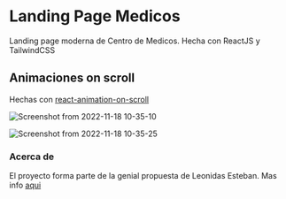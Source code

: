 # Landing Page Medicos
Landing page moderna de Centro de Medicos. Hecha con ReactJS y TailwindCSS

## Animaciones on scroll 
Hechas con [react-animation-on-scroll](https://www.npmjs.com/package/react-animate-on-scroll)

![Screenshot from 2022-11-18 10-35-10](https://user-images.githubusercontent.com/63487663/202742145-c0330395-2214-4a26-a5d5-64ba1b0cc5ca.png)

![Screenshot from 2022-11-18 10-35-25](https://user-images.githubusercontent.com/63487663/202742205-e80a0c9b-9f6a-4c0d-bc54-8104494a239c.png)

### Acerca de
El proyecto forma parte de la genial propuesta de Leonidas Esteban. Mas info [aqui](https://leonidasesteban.com/proyectos)
